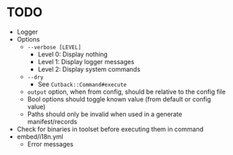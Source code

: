 # TODO

* Logger
* Options
  * `--verbose [LEVEL]`
    * Level 0: Display nothing
    * Level 1: Display logger messages
    * Level 2: Display system commands
  * `--dry`
    * See `Cutback::Command#execute`
  * `output` option, when from config, should be relative to the config file
  * Bool options should toggle known value (from default or config value)
  * Paths should only be invalid when used in a generate manifest/records
* Check for binaries in toolset before executing them in command
* embed/i18n.yml
  * Error messages

